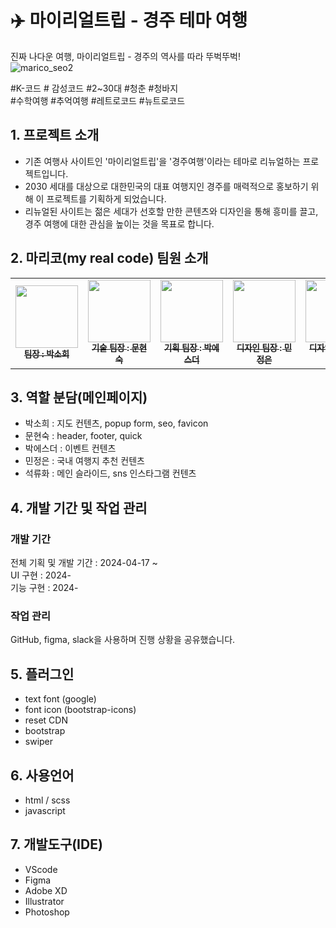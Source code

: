 # :airplane: 마이리얼트립 - 경주 테마 여행
진짜 나다운 여행, 마이리얼트립 - 경주의 역사를 따라 뚜벅뚜벅!   
![marico_seo2](https://github.com/munhyeonsuk/myrealcode/assets/121335941/7c30b94a-7d80-44c2-abb8-fe6a21c59de4)

#K-코드  # 감성코드 #2~30대 #청춘 #청바지   
#수학여행 #추억여행 #레트로코드 #뉴트로코드 

## 1. 프로젝트 소개
- 기존 여행사 사이트인 '마이리얼트립'을 '경주여행'이라는 테마로 리뉴얼하는 프로젝트입니다.
- 2030 세대를 대상으로 대한민국의 대표 여행지인 경주를 매력적으로 홍보하기 위해 이 프로젝트를 기획하게 되었습니다.
- 리뉴얼된 사이트는 젊은 세대가 선호할 만한 콘텐츠와 디자인을 통해 흥미를 끌고, 경주 여행에 대한 관심을 높이는 것을 목표로 합니다.       

## 2. 마리코(my real code) 팀원 소개
<table>
  <tbody>
    <tr>
      <td align="center"><a href="https://github.com/thgml21004"><img src="https://github.com/munhyeonsuk/myrealcode/assets/121335941/42edbb76-c77c-4c9f-9ec0-23c6d8931d88" height="100px;" width="100px;" alt=""/><br /><sub><b>팀장 : 박소희 </b></sub></a><br /></td>
      <td align="center"><a href="https://github.com/munhyeonsuk"><img src="https://github.com/munhyeonsuk/myrealcode/assets/121335941/95f0f025-7673-414f-8abd-174ef58a932b" height="100px;" width= "100px;" alt=""/><br /><sub><b>기술 팀장 : 문현숙 </b></sub></a><br /></td>
      <td align="center"><a href="https://github.com/05esther20"><img src="https://github.com/munhyeonsuk/myrealcode/assets/121335941/4e2b1e60-f3c3-4e4d-aef3-6beb29cdbd75" height="100px;" width="100px;" alt=""/><br /><sub><b>기획 팀장 : 박에스더 </b></sub></a><br /></td>
      <td align="center"><a href="https://github.com/min-jungeun"><img src="https://github.com/munhyeonsuk/myrealcode/assets/121335941/fcca3435-f69a-4095-9c01-43d1e0e123ee" height="100px;" width="100px;" alt=""/><br /><sub><b>디자인 팀장 : 민정은 </b></sub></a><br /></td>
      <td align="center"><a href="https://github.com/srh0820"><img src="https://github.com/munhyeonsuk/myrealcode/assets/121335941/7ecaed64-f54d-489a-9c71-9bf5ecd3f77d" height="100px;" width="100px;" alt=""/><br /><sub><b>디자인 팀장 : 석류화 </b></sub></a><br /></td>
    </tr>
  </tbody>
</table>

## 3. 역할 분담(메인페이지)
- 박소희 : 지도 컨텐츠, popup form, seo, favicon
- 문현숙 : header, footer, quick 
- 박에스더 : 이벤트 컨텐츠
- 민정은 : 국내 여행지 추천 컨텐츠
- 석류화 : 메인 슬라이드, sns 인스타그램 컨텐츠

## 4. 개발 기간 및 작업 관리

### 개발 기간
전체 기획 및 개발 기간 : 2024-04-17 ~   
UI 구현 : 2024-   
기능 구현 : 2024-   

### 작업 관리
GitHub, figma, slack을 사용하며 진행 상황을 공유했습니다.   

## 5. 플러그인
- text font (google)
- font icon (bootstrap-icons)
- reset CDN
- bootstrap
- swiper

## 6. 사용언어
- html / scss
- javascript

## 7. 개발도구(IDE)
- VScode
- Figma
- Adobe XD
- Illustrator
- Photoshop
